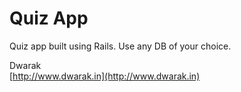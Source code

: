 Quiz App
========

Quiz app built using Rails. Use any DB of your choice. 

Dwarak <br>
[http://www.dwarak.in](http://www.dwarak.in)

 
